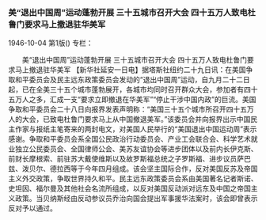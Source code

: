 ### 美“退出中国周”运动蓬勃开展  三十五城市召开大会  四十五万人致电杜鲁门要求马上撤退驻华美军

1946-10-04
第1版()
专栏：

　　美“退出中国周”运动蓬勃开展
    三十五城市召开大会
    四十五万人致电杜鲁门要求马上撤退驻华美军
    【新华社延安一日电】据塔斯社纽约二十九日讯：在美国争取和平委员会及民主远东政策委员会发动的“退出中国周”运动，自九月二十二日起，已在全美三十五个城市蓬勃展开，各城市均同时召开群众大会，参加者有四十五万人之多，汇成一支“要求立即撤退在华美军”“停止干涉中国内政”的巨流。美国争取和平委员会二十八日向报界发表声明称：“美国三十五个城市所召开四十五万人的大会，已致电杜鲁门要求马上从中国撤退美军。”该委员会并向报界出示中国民主作家与报纸主笔寄来的两封电文，对美国人民举行的“美国退出中国运动周”表示感谢。争取和平委员会系全国公民政治行动委员会、产业工会联合会、科学艺术就业独立公民委员会、全国律师公会、美苏友谊协会等进步团体以及前内长伊克斯、前财长摩根索、前驻苏大戴使维斯以及故罗斯福总统之子罗斯福、进步议员萨巴兹、泼贝尔、德拉西等于今年四月组成。该会坚主国际合作，反对美国反苏及帝国主义外交政策，争取世界持久和平。民主远东政策委员会系由美国著名记者斯诺、史坦因、福尔曼及其他社会名流所组成，以反对美国反动派对远东及中国之帝国主义政策。当贝纳斯经由反动参议员乔治向国会提出军事援华法案时，该会即曾表示反对予以通过。
